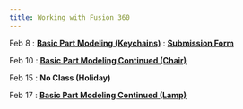```yaml
---
title: Working with Fusion 360
---
```


Feb 8
: [**Basic Part Modeling (Keychains)**](https://youtu.be/mzZj7wue4l4)
 : [**Submission Form**](https://forms.gle/2vnwh1drkZKrXgAb6)

Feb 10
: [**Basic Part Modeling Continued (Chair)**](#)

Feb 15
: **No Class (Holiday)**
  
Feb 17
: [**Basic Part Modeling Continued (Lamp)**](#)
